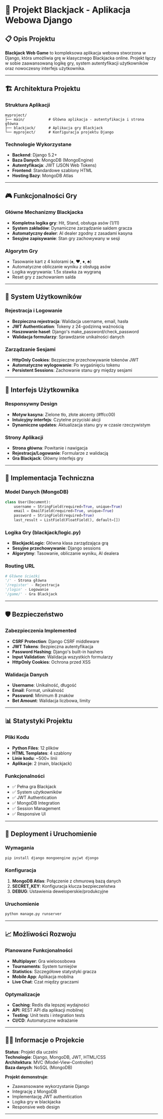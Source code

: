 # 🎰 Projekt Blackjack - Aplikacja Webowa Django

## 📋 Opis Projektu

**Blackjack Web Game** to kompleksowa aplikacja webowa stworzona w Django, która umożliwia grę w klasycznego Blackjacka online. Projekt łączy w sobie zaawansowaną logikę gry, system autentyfikacji użytkowników oraz nowoczesny interfejs użytkownika.

---

## 🏗️ Architektura Projektu

### Struktura Aplikacji
```
myproject/
├── main/           # Główna aplikacja - autentyfikacja i strona główna
├── blackjack/      # Aplikacja gry Blackjack
└── myproject/      # Konfiguracja projektu Django
```

### Technologie Wykorzystane
- **Backend**: Django 5.2+
- **Baza Danych**: MongoDB (MongoEngine)
- **Autentyfikacja**: JWT (JSON Web Tokens)
- **Frontend**: Standardowe szablony HTML
- **Hosting Bazy**: MongoDB Atlas

---

## 🎮 Funkcjonalności Gry

### Główne Mechanizmy Blackjacka
- **Kompletna logika gry**: Hit, Stand, obsługa asów (1/11)
- **System zakładów**: Dynamiczne zarządzanie saldem gracza
- **Automatyczny dealer**: AI dealer zgodny z zasadami kasyna
- **Sesyjne zapisywanie**: Stan gry zachowywany w sesji

### Algorytm Gry
- Tasowanie kart z 4 kolorami (♠, ♥, ♦, ♣)
- Automatyczne obliczanie wyniku z obsługą asów
- Logika wygrywania: 1.5x stawka za wygraną
- Reset gry z zachowaniem salda

---

## 👤 System Użytkowników

### Rejestracja i Logowanie
- **Bezpieczna rejestracja**: Walidacja username, email, hasła
- **JWT Authentication**: Tokeny z 24-godzinną ważnością
- **Haszowanie haseł**: Django's make_password/check_password
- **Walidacja formularzy**: Sprawdzanie unikalności danych

### Zarządzanie Sesjami
- **HttpOnly Cookies**: Bezpieczne przechowywanie tokenów JWT
- **Automatyczne wylogowanie**: Po wygaśnięciu tokenu
- **Persistent Sessions**: Zachowanie stanu gry między sesjami

---

## 🎨 Interfejs Użytkownika

### Responsywny Design
- **Motyw kasyna**: Zielone tło, złote akcenty (#ffcc00)
- **Intuicyjny interfejs**: Czytelne przyciski akcji
- **Dynamiczne updates**: Aktualizacja stanu gry w czasie rzeczywistym

### Strony Aplikacji
- **Strona główna**: Powitanie i nawigacja
- **Rejestracja/Logowanie**: Formularze z walidacją
- **Gra Blackjack**: Główny interfejs gry

---

## 🔧 Implementacja Techniczna

### Model Danych (MongoDB)
```python
class User(Document):
    username = StringField(required=True, unique=True)
    email = EmailField(required=True, unique=True)
    password = StringField(required=True)
    last_result = ListField(FloatField(), default=[])
```

### Logika Gry (blackjack/logic.py)
- **BlackjackLogic**: Główna klasa zarządzająca grą
- **Sesyjne przechowywanie**: Django sessions
- **Algorytmy**: Tasowanie, obliczanie wyniku, AI dealera

### Routing URL
```python
# Główne ścieżki
'/' - Strona główna
'/register' - Rejestracja
'/login' - Logowanie
'/game/' - Gra Blackjack
```

---

## 🛡️ Bezpieczeństwo

### Zabezpieczenia Implemented
- **CSRF Protection**: Django CSRF middleware
- **JWT Tokens**: Bezpieczna autentyfikacja
- **Password Hashing**: Django's built-in hashers
- **Input Validation**: Walidacja wszystkich formularzy
- **HttpOnly Cookies**: Ochrona przed XSS

### Walidacja Danych
- **Username**: Unikalność, długość
- **Email**: Format, unikalność
- **Password**: Minimum 8 znaków
- **Bet Amount**: Walidacja liczbowa, limity

---

## 📊 Statystyki Projektu

### Pliki Kodu
- **Python Files**: 12 plików
- **HTML Templates**: 4 szablony
- **Linie kodu**: ~500+ linii
- **Aplikacje**: 2 (main, blackjack)

### Funkcjonalności
- ✅ Pełna gra Blackjack
- ✅ System użytkowników
- ✅ JWT Authentication
- ✅ MongoDB Integration
- ✅ Session Management
- ✅ Responsive UI

---

## 🚀 Deployment i Uruchomienie

### Wymagania
```bash
pip install django mongoengine pyjwt djongo
```

### Konfiguracja
1. **MongoDB Atlas**: Połączenie z chmurową bazą danych
2. **SECRET_KEY**: Konfiguracja klucza bezpieczeństwa
3. **DEBUG**: Ustawienia deweloperskie/produkcyjne

### Uruchomienie
```bash
python manage.py runserver
```

---

## 📈 Możliwości Rozwoju

### Planowane Funkcjonalności
- **Multiplayer**: Gra wieloosobowa
- **Tournaments**: System turniejów
- **Statistics**: Szczegółowe statystyki gracza
- **Mobile App**: Aplikacja mobilna
- **Live Chat**: Czat między graczami

### Optymalizacje
- **Caching**: Redis dla lepszej wydajności
- **API**: REST API dla aplikacji mobilnej
- **Testing**: Unit tests i integration tests
- **CI/CD**: Automatyczne wdrażanie

---

## 👨‍💻 Informacje o Projekcie

**Status**: Projekt dla uczelni  
**Technologie**: Django, MongoDB, JWT, HTML/CSS  
**Architektura**: MVC (Model-View-Controller)  
**Baza danych**: NoSQL (MongoDB)  

**Projekt demonstruje**:
- Zaawansowane wykorzystanie Django
- Integrację z MongoDB
- Implementację JWT authentication
- Logika gry w blackjacka
- Responsive web design

---

